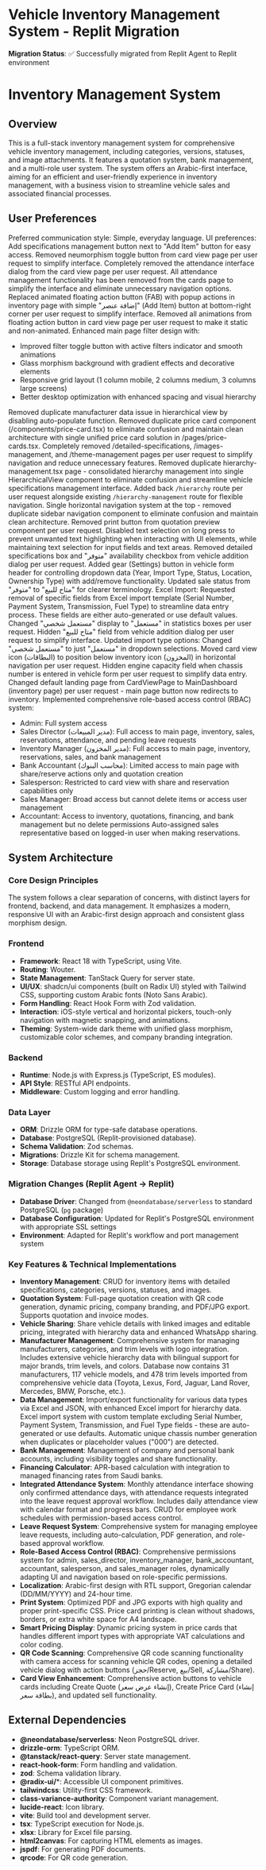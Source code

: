 # Vehicle Inventory Management System - Replit Migration

**Migration Status**: ✅ Successfully migrated from Replit Agent to Replit environment

# Inventory Management System

## Overview
This is a full-stack inventory management system for comprehensive vehicle inventory management, including categories, versions, statuses, and image attachments. It features a quotation system, bank management, and a multi-role user system. The system offers an Arabic-first interface, aiming for an efficient and user-friendly experience in inventory management, with a business vision to streamline vehicle sales and associated financial processes.

## User Preferences
Preferred communication style: Simple, everyday language.
UI preferences: Add specifications management button next to "Add Item" button for easy access.
Removed neumorphism toggle button from card view page per user request to simplify interface.
Completely removed the attendance interface dialog from the card view page per user request. All attendance management functionality has been removed from the cards page to simplify the interface and eliminate unnecessary navigation options.
Replaced animated floating action button (FAB) with popup actions in inventory page with simple "إضافة عنصر" (Add Item) button at bottom-right corner per user request to simplify interface.
Removed all animations from floating action button in card view page per user request to make it static and non-animated.
Enhanced main page filter design with:
- Improved filter toggle button with active filters indicator and smooth animations
- Glass morphism background with gradient effects and decorative elements
- Responsive grid layout (1 column mobile, 2 columns medium, 3 columns large screens)
- Better desktop optimization with enhanced spacing and visual hierarchy

Removed duplicate manufacturer data issue in hierarchical view by disabling auto-populate function.
Removed duplicate price card component (/components/price-card.tsx) to eliminate confusion and maintain clean architecture with single unified price card solution in /pages/price-cards.tsx. Completely removed /detailed-specifications, /images-management, and /theme-management pages per user request to simplify navigation and reduce unnecessary features. Removed duplicate hierarchy-management.tsx page - consolidated hierarchy management into single HierarchicalView component to eliminate confusion and streamline vehicle specifications management interface. Added back `/hierarchy` route per user request alongside existing `/hierarchy-management` route for flexible navigation.
Single horizontal navigation system at the top - removed duplicate sidebar navigation component to eliminate confusion and maintain clean architecture.
Removed print button from quotation preview component per user request.
Disabled text selection on long press to prevent unwanted text highlighting when interacting with UI elements, while maintaining text selection for input fields and text areas.
Removed detailed specifications box and "متوفر" availability checkbox from vehicle addition dialog per user request.
Added gear (Settings) button in vehicle form header for controlling dropdown data (Year, Import Type, Status, Location, Ownership Type) with add/remove functionality.
Updated sale status from "متوفر" to "متاح للبيع" for clearer terminology.
Excel Import: Requested removal of specific fields from Excel import template (Serial Number, Payment System, Transmission, Fuel Type) to streamline data entry process. These fields are either auto-generated or use default values.
Changed "مستعمل شخصي" display to "مستعمل" in statistics boxes per user request.
Hidden "متاح للبيع" field from vehicle addition dialog per user request to simplify interface.
Updated import type options: Changed "مستعمل شخصي" to just "مستعمل" in dropdown selections.
Moved card view icon (البطاقات) to position below inventory icon (المخزون) in horizontal navigation per user request.
Hidden engine capacity field when chassis number is entered in vehicle form per user request to simplify data entry.
Changed default landing page from CardViewPage to MainDashboard (inventory page) per user request - main page button now redirects to inventory.
Implemented comprehensive role-based access control (RBAC) system:
- Admin: Full system access
- Sales Director (مدير المبيعات): Full access to main page, inventory, sales, reservations, attendance, and pending leave requests
- Inventory Manager (مدير المخزون): Full access to main page, inventory, reservations, sales, and bank management
- Bank Accountant (محاسب البنوك): Limited access to main page with share/reserve actions only and quotation creation
- Salesperson: Restricted to card view with share and reservation capabilities only
- Sales Manager: Broad access but cannot delete items or access user management
- Accountant: Access to inventory, quotations, financing, and bank management but no delete permissions
Auto-assigned sales representative based on logged-in user when making reservations.

## System Architecture

### Core Design Principles
The system follows a clear separation of concerns, with distinct layers for frontend, backend, and data management. It emphasizes a modern, responsive UI with an Arabic-first design approach and consistent glass morphism design.

### Frontend
- **Framework**: React 18 with TypeScript, using Vite.
- **Routing**: Wouter.
- **State Management**: TanStack Query for server state.
- **UI/UX**: shadcn/ui components (built on Radix UI) styled with Tailwind CSS, supporting custom Arabic fonts (Noto Sans Arabic).
- **Form Handling**: React Hook Form with Zod validation.
- **Interaction**: iOS-style vertical and horizontal pickers, touch-only navigation with magnetic snapping, and animations.
- **Theming**: System-wide dark theme with unified glass morphism, customizable color schemes, and company branding integration.

### Backend
- **Runtime**: Node.js with Express.js (TypeScript, ES modules).
- **API Style**: RESTful API endpoints.
- **Middleware**: Custom logging and error handling.

### Data Layer
- **ORM**: Drizzle ORM for type-safe database operations.
- **Database**: PostgreSQL (Replit-provisioned database).
- **Schema Validation**: Zod schemas.
- **Migrations**: Drizzle Kit for schema management.
- **Storage**: Database storage using Replit's PostgreSQL environment.

### Migration Changes (Replit Agent → Replit)
- **Database Driver**: Changed from `@neondatabase/serverless` to standard PostgreSQL (`pg` package)
- **Database Configuration**: Updated for Replit's PostgreSQL environment with appropriate SSL settings
- **Environment**: Adapted for Replit's workflow and port management system

### Key Features & Technical Implementations
- **Inventory Management**: CRUD for inventory items with detailed specifications, categories, versions, statuses, and images.
- **Quotation System**: Full-page quotation creation with QR code generation, dynamic pricing, company branding, and PDF/JPG export. Supports quotation and invoice modes.
- **Vehicle Sharing**: Share vehicle details with linked images and editable pricing, integrated with hierarchy data and enhanced WhatsApp sharing.
- **Manufacturer Management**: Comprehensive system for managing manufacturers, categories, and trim levels with logo integration. Includes extensive vehicle hierarchy data with bilingual support for major brands, trim levels, and colors. Database now contains 31 manufacturers, 117 vehicle models, and 478 trim levels imported from comprehensive vehicle data (Toyota, Lexus, Ford, Jaguar, Land Rover, Mercedes, BMW, Porsche, etc.).
- **Data Management**: Import/export functionality for various data types via Excel and JSON, with enhanced Excel import for hierarchy data. Excel import system with custom template excluding Serial Number, Payment System, Transmission, and Fuel Type fields - these are auto-generated or use defaults. Automatic unique chassis number generation when duplicates or placeholder values ("000") are detected.
- **Bank Management**: Management of company and personal bank accounts, including visibility toggles and share functionality.
- **Financing Calculator**: APR-based calculation with integration to managed financing rates from Saudi banks.
- **Integrated Attendance System**: Monthly attendance interface showing only confirmed attendance days, with attendance requests integrated into the leave request approval workflow. Includes daily attendance view with calendar format and progress bars. CRUD for employee work schedules with permission-based access control.
- **Leave Request System**: Comprehensive system for managing employee leave requests, including auto-calculation, PDF generation, and role-based approval workflow.
- **Role-Based Access Control (RBAC)**: Comprehensive permissions system for admin, sales_director, inventory_manager, bank_accountant, accountant, salesperson, and sales_manager roles, dynamically adapting UI and navigation based on role-specific permissions.
- **Localization**: Arabic-first design with RTL support, Gregorian calendar (DD/MM/YYYY) and 24-hour time.
- **Print System**: Optimized PDF and JPG exports with high quality and proper print-specific CSS. Price card printing is clean without shadows, borders, or extra white space for A4 landscape.
- **Smart Pricing Display**: Dynamic pricing system in price cards that handles different import types with appropriate VAT calculations and color coding.
- **QR Code Scanning**: Comprehensive QR code scanning functionality with camera access for scanning vehicle QR codes, opening a detailed vehicle dialog with action buttons (حجز/Reserve, بيع/Sell, مشاركة/Share).
- **Card View Enhancement**: Comprehensive action buttons to vehicle cards including Create Quote (إنشاء عرض سعر), Create Price Card (إنشاء بطاقة سعر), and updated sell functionality.

## External Dependencies
- **@neondatabase/serverless**: Neon PostgreSQL driver.
- **drizzle-orm**: TypeScript ORM.
- **@tanstack/react-query**: Server state management.
- **react-hook-form**: Form handling and validation.
- **zod**: Schema validation library.
- **@radix-ui/***: Accessible UI component primitives.
- **tailwindcss**: Utility-first CSS framework.
- **class-variance-authority**: Component variant management.
- **lucide-react**: Icon library.
- **vite**: Build tool and development server.
- **tsx**: TypeScript execution for Node.js.
- **xlsx**: Library for Excel file parsing.
- **html2canvas**: For capturing HTML elements as images.
- **jspdf**: For generating PDF documents.
- **qrcode**: For QR code generation.